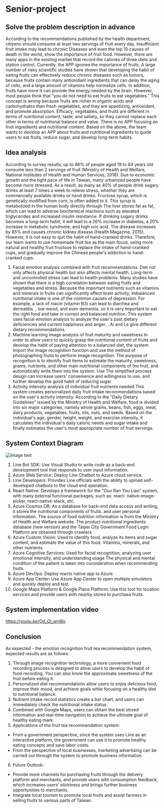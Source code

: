 # Senior-project

## Solve the problem description in advance

According to the recommendations published by the health department, citizens should consume at least two servings of fruit every day. Insufficient fruit intake may lead to chronic
Diseases and even the top 10 causes of death in the world, show the importance of fruit food. However, there are many apps in the existing market that record the calories of three diets and station control. Currently, the APP ignores the importance of fruits.
A large number of risky scientific studies have shown that developing the habit of eating fruits can effectively reduce chronic diseases such as tumors, because fruits contain many antioxidant ingredients that can delay the aging of cells, and a large amount of vitamins help normalize cells. In addition, fruits have more It can provide the energy needed by the brain. However, most people think that "you do not need to eat fruits to eat vegetables." This concept is wrong because fruits are richer in organic acids and carbohydrates than fresh vegetables, and they are appetizing, antioxidant, and promote absorption. Efficacy, vegetables, and fruits are different in terms of nutritional content, taste, and satiety, so they cannot replace each other in terms of nutritional balance and value. There is no APP focusing on fruit ingredients and nutritional content.
Based on the above, the team wants to develop an APP about fruits and nutritional ingredients to guide users to eat fruits, reduce sugar, and develop long-term habits.

## Idea analysis
According to survey results, up to 86% of people aged 19 to 64 years old consume less than 2 servings of fruit (Ministry of Health and Welfare, National Institutes of Health and Human Services, 2018). Due to economic growth and the tight pace of life in Taiwan, many urbanized people have become more stressed. As a result, as many as 40% of people drink sugary drinks at least 7 times a week to relieve stress, whether they are commercially available drinks or hand drinks. Fructose syrup, which is genetically modified from corn, is often added to it. This syrup is metabolized in the human body directly through
The liver stores fat as fat, which can lead to adverse biochemical reactions such as elevated triglycerides and increased insulin resistance. If drinking sugary drinks becomes a long-term habit, it will lead to a 26% increase in diabetes, a 20% increase in metabolic syndrome, and high uric acid. The disease increases by 85% and causes chronic kidney disease (Health Magazine, 2015). However, it is not easy to quit the habit of hand-cranked drinks. Therefore, our team wants to use homemade fruit tea as the main focus, using more natural and healthy fruit fructose to replace the intake of hand-cranked cups, and gradually improve the Chinese people's addiction to hand-cranked cups.


1. Facial emotion analysis combined with fruit recommendations. Diet not only affects physical health but also affects mental health. Long-term and uncontrolled stress can lead to health problems. Many studies have shown that there is a high correlation between eating fruits and vegetables and stress. Because the important nutrients such as vitamins and minerals in fruits can significantly affect brain activity, imbalanced nutritional intake is one of the common causes of depression. For example, a lack of niacin (vitamin B3) can lead to diarrhea and dermatitis. , low mood, and even dementia, so it is very important to eat the right food and take in correct and balanced nutrition. This system uses facial emotion analysis to analyze the user's past dietary deficiencies and current happiness and anger. , Ai and Le give different dietary recommendations.
2. Machine learning image analysis of fruit maturity and sweetness In order to allow users to quickly grasp the nutritional content of fruits and develop the habit of paying attention to a balanced diet, the system
Import the image recognition function and use the method of photographing fruits to perform image recognition. The purpose of recognition is to identify fruit items to estimate the maturity, sweetness, grams, nutrients, and other main nutritional components of the fruit, and automatically write them into the system. Use The simplified process design can increase users' convenience and willingness to use, and further develop the good habit of reducing sugar.
3. Activity intensity analysis of individual fruit nutrients needed
This system creates personalized daily fruit intake recommendations based on the user's activity intensity. According to the "Daily Dietary Guidelines" issued by the Ministry of Health and Welfare, food is divided into six major categories, namely whole grains, beans, fish, eggs, meat, dairy products, vegetables, fruits, oils, nuts, and seeds. Based on the individual's age, gender, height, weight, and exercise intensity, it calculates the individual's daily caloric needs and sugar intake and finally estimates the user's most appropriate number of fruit servings.

## System Context Diagram
![Image text](https://github.com/peihan-11/Senior-project/blob/main/image/Senior%20Project%EF%BC%BFSystem%20Context%20Diagram.jpg)
1. Line Bot SDK: Use Visual Studio to write code as a back-end development tool that responds to user input information.
2. Azure Web Service: Deploy Line Chatbot to Azure cloud service.
3. Line Developers: Provides Line officials with the ability to upload self-developed chatbots to the cloud
end operation.
4. React Native: Develops a framework for the "Guo Ran You Liao" system, with many external functional packages, such as: react-
native-image-picker, react-native-stack, etc.
5. Azure Cosmos DB: As a database for back-end data access and writing, it stores the nutritional components of fruits.
and user personal information. The source of food nutrition information is from the Ministry of Health and Welfare website.
The product nutritional ingredients database (new version) and the Taipei City Government Food Login Platform are obtained through crawlers.
6. Azure Custom Vision: Used to identify food, analyze its items and sugar content, and estimate the value of this food.
   Vitamins, minerals, and other nutrients.
7. Azure Cognitive Services: Used for facial recognition, analyzing user emotional intensity, and understanding usage
   The physical and mental condition of the patient is taken into consideration when recommending fruits.
8. Azure DevOps: Deploy reacts native app to Azure.
9. Azure App Center: Use Azure App Center to open multiple simulators and quickly deploy
and test.
10. Google Maps Platform & Google Place Platform: Use this tool for location services and provide users with nearby stores to purchase fruits.

## System implementation video
https://youtu.be/Od_Ol_qrnBo

## Conclusion
As expected - the emotion recognition fruit tea recommendation system, expected results are as follows: 
1. Through image recognition technology, a more convenient food recording process is designed to allow users to develop the habit of food recording.
You can also know the approximate sweetness of the fruit before eating it. 
2. Personalized diet recommendations allow users to enjoy delicious food, improve their mood, and achieve goals while focusing on a healthy diet to nutritional balance. 
3. Nutrient intake record statistics create a bar chart, and users can immediately check the nutritional intake status. 
4. Combined with Google Maps, users can obtain the best stored information and real-time navigation to achieve the ultimate goal of healthy eating mark.
5. Applications of the fruit tea recommendation system:
- From a government perspective, since the system uses Line as an interactive platform, the government can use it to promote healthy eating concepts and save labor costs.
- From the perspective of local businesses, marketing advertising can be carried out through the system to promote business information.
6. Future Outlook:
- Provide more channels for purchasing fruits through the delivery platform and merchants, and provide users with consumption feedback, which increases users’ stickiness and brings further business opportunities to merchants.
- Integrate local tourism to promote local fruits and assist farmers in selling fruits to various parts of Taiwan.
